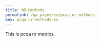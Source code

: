 ```yaml
---
title: NR Methods
permalink: /qa_pages/en/pcqa_nr_methods
key: pcqa-nr-methods-en
---
```


This is pcqa nr metrics.